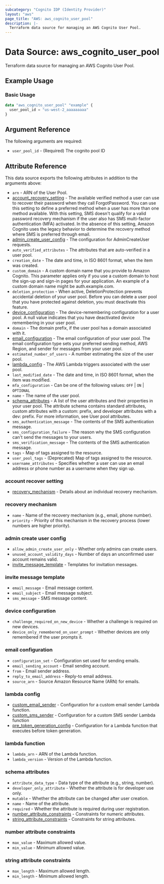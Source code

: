 ```yaml
---
subcategory: "Cognito IDP (Identity Provider)"
layout: "aws"
page_title: "AWS: aws_cognito_user_pool"
description: |-
  Terraform data source for managing an AWS Cognito User Pool.
---
```


# Data Source: aws_cognito_user_pool

Terraform data source for managing an AWS Cognito User Pool.

## Example Usage

### Basic Usage

```terraform
data "aws_cognito_user_pool" "example" {
  user_pool_id = "us-west-2_aaaaaaaaa"
}
```

## Argument Reference

The following arguments are required:

* `user_pool_id` - (Required) The cognito pool ID

## Attribute Reference

This data source exports the following attributes in addition to the arguments above:

* `arn` - ARN of the User Pool.
* [account_recovery_setting](#account-recover-setting) - The available verified method a user can use to recover their password when they call ForgotPassword. You can use this setting to define a preferred method when a user has more than one method available. With this setting, SMS doesn't qualify for a valid password recovery mechanism if the user also has SMS multi-factor authentication (MFA) activated. In the absence of this setting, Amazon Cognito uses the legacy behavior to determine the recovery method where SMS is preferred through email.
* [admin_create_user_config](#admin-create-user-config) - The configuration for AdminCreateUser requests.
* `auto_verified_attributes` - The attributes that are auto-verified in a user pool.
* `creation_date` - The date and time, in ISO 8601 format, when the item was created.
* `custom_domain` - A custom domain name that you provide to Amazon Cognito. This parameter applies only if you use a custom domain to host the sign-up and sign-in pages for your application. An example of a custom domain name might be auth.example.com.
* `deletion_protection` - When active, DeletionProtection prevents accidental deletion of your user pool. Before you can delete a user pool that you have protected against deletion, you must deactivate this feature.
* [device_configuration](#device-configuration) - The device-remembering configuration for a user pool. A null value indicates that you have deactivated device remembering in your user pool.
* `domain` - The domain prefix, if the user pool has a domain associated with it.
* [email_configuration](#email-configuration) - The email configuration of your user pool. The email configuration type sets your preferred sending method, AWS Region, and sender for messages from your user pool.
* `estimated_number_of_users` - A number estimating the size of the user pool.
* [lambda_config](#lambda-config) - The AWS Lambda triggers associated with the user pool.
* `last_modified_date` - The date and time, in ISO 8601 format, when the item was modified.
* `mfa_configuration` - Can be one of the following values: `OFF` | `ON` | `OPTIONAL`
* `name` - The name of the user pool.
* [schema_attributes](#schema-attributes) - A list of the user attributes and their properties in your user pool. The attribute schema contains standard attributes, custom attributes with a custom: prefix, and developer attributes with a dev: prefix. For more information, see User pool attributes.
* `sms_authentication_message` - The contents of the SMS authentication message.
* `sms_configuration_failure` - The reason why the SMS configuration can't send the messages to your users.
* `sms_verification_message` - The contents of the SMS authentication message.
* `tags` - Map of tags assigned to the resource.
* `user_pool_tags` - (Deprecated) Map of tags assigned to the resource.
* `username_attributes` - Specifies whether a user can use an email address or phone number as a username when they sign up.

### account recover setting

* [recovery_mechanism](#recovery-mechanism) - Details about an individual recovery mechanism.

### recovery mechanism

* `name` - Name of the recovery mechanism (e.g., email, phone number).
* `priority` - Priority of this mechanism in the recovery process (lower numbers are higher priority).

### admin create user config

* `allow_admin_create_user_only` - Whether only admins can create users.
* `unused_account_validity_days` - Number of days an unconfirmed user account remains valid.
* [invite_message_template](#invite-message-template) - Templates for invitation messages.

### invite message template

* `email_message` - Email message content.
* `email_subject` - Email message subject.
* `sms_message` - SMS message content.

### device configuration

* `challenge_required_on_new_device` - Whether a challenge is required on new devices.
* `device_only_remembered_on_user_prompt` - Whether devices are only remembered if the user prompts it.

### email configuration

* `configuration_set` - Configuration set used for sending emails.
* `email_sending_account` - Email sending account.
* `from` - Email sender address.
* `reply_to_email_address` - Reply-to email address.
* `source_arn` - Source Amazon Resource Name (ARN) for emails.

### lambda config

* [custom_email_sender](#lambda-function) - Configuration for a custom email sender Lambda function.
* [custom_sms_sender](#lambda-function) - Configuration for a custom SMS sender Lambda function
* [pre_token_generation_config](#lambda-function) - Configuration for a Lambda function that executes before token generation.

### lambda function

* `lambda_arn` - ARN of the Lambda function.
* `lambda_version` - Version of the Lambda function.

### schema attributes

* `attribute_data_type` - Data type of the attribute (e.g., string, number).
* `developer_only_attribute` - Whether the attribute is for developer use only.
* `mutable` - Whether the attribute can be changed after user creation.
* `name` - Name of the attribute.
* `required` - Whether the attribute is required during user registration.
* [number_attribute_constraints](#number-attribute-constraints) - Constraints for numeric attributes.
* [string_attribute_constraints](#string-attribute-constraints) - Constraints for string attributes.

### number attribute constraints

* `max_value` - Maximum allowed value.
* `min_value` - Minimum allowed value.

### string attribute constraints

* `max_length` - Maximum allowed length.
* `min_length` - Minimum allowed length.
